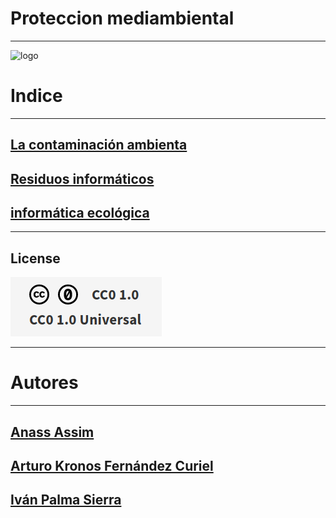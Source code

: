 # Proteccion mediambiental

***
![logo](/establecer-conservacion-ecologica-proteccion-medio-ambiente_24877-53676.avif)


# Indice
***

## [La contaminación ambienta](https://github.com/ciscoAnass/Proteccion-mediambiental/blob/main/La-contaminaci%C3%B3n-ambienta.md)
## [Residuos informáticos](https://github.com/ciscoAnass/Proteccion-mediambiental/blob/main/Residuos-informaticos.md)
## [informática ecológica](https://github.com/ciscoAnass/Proteccion-mediambiental/blob/main/infromatica-ecologica.md)


***
## License

![License](/img/license.png)

***


# Autores
***

## [Anass Assim](https://github.com/ciscoAnass)
## [Arturo Kronos Fernández Curiel](https://github.com/ArturoKronos)
## [Iván Palma Sierra](https://github.com/Ivanps1709)

